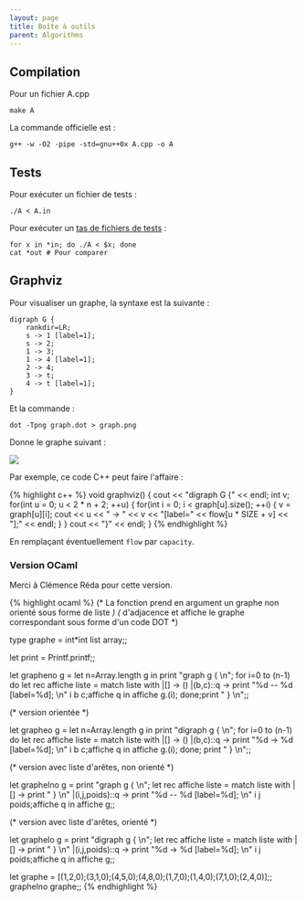 ```yaml
---
layout: page
title: Boîte à outils
parent: Algorithms
---
```


## Compilation

Pour un fichier A.cpp

    make A

La commande officielle est :

    g++ -w -O2 -pipe -std=gnu++0x A.cpp -o A

## Tests

Pour exécuter un fichier de tests :

    ./A < A.in

Pour exécuter un [tas de fichiers de tests](https://bitbucket.org/jilljenn/acm/src) :

    for x in *in; do ./A < $x; done
    cat *out # Pour comparer

## Graphviz

Pour visualiser un graphe, la syntaxe est la suivante :

    digraph G {
        rankdir=LR;
        s -> 1 [label=1];
        s -> 2;
        1 -> 3;
        1 -> 4 [label=1];
        2 -> 4;
        3 -> t;
        4 -> t [label=1];
    }

Et la commande :

    dot -Tpng graph.dot > graph.png

Donne le graphe suivant :

<img src="/static/graphviz.png" />

Par exemple, ce code C++ peut faire l'affaire :

{% highlight c++ %}
void graphviz() {
    cout << "digraph G {" << endl;
    int v;
    for(int u = 0; u < 2 * n + 2; ++u) {
        for(int i = 0; i < graph[u].size(); ++i) {
            v = graph[u][i];
            cout << u << " -> " << v << "[label=" << flow[u * SIZE + v] << "];" << endl;
        }
    }
    cout << "}" << endl;
}
{% endhighlight %}

En remplaçant éventuellement `flow` par `capacity`.

### Version OCaml

Merci à Clémence Réda pour cette version.

{% highlight ocaml %}
(* La fonction prend en argument un graphe non orienté sous forme de liste *)
(* d'adjacence et affiche le graphe correspondant sous forme d'un code DOT *)

type graphe = int*int list array;;

let print = Printf.printf;;

let grapheno g = 
  let n=Array.length g in
  print "graph g { \n";
  for i=0 to (n-1) do
     let rec affiche liste = match liste with
      |[] -> ()
      |(b,c)::q -> print "%d -- %d [label=%d]; \n" i b c;affiche q
     in affiche g.(i);
  done;print " } \n";;

(* version orientée *)

let grapheo g = 
  let n=Array.length g in
  print "digraph g { \n";
  for i=0 to (n-1) do
     let rec affiche liste = match liste with
      |[] -> ()
      |(b,c)::q -> print "%d -> %d [label=%d]; \n" i b c;affiche q
     in affiche g.(i);
  done; print " } \n";;

(* version avec liste d'arêtes, non orienté *)

let graphelno g =
   print "graph g { \n";
   let rec affiche liste = match liste with
     |[] -> print " } \n"
     |(i,j,poids)::q -> print "%d -- %d [label=%d]; \n" i j poids;affiche q
   in affiche g;;

(* version avec liste d'arêtes, orienté *)

let graphelo g =
   print "digraph g { \n";
   let rec affiche liste = match liste with
     |[] -> print " } \n"
     |(i,j,poids)::q -> print "%d -> %d [label=%d]; \n" i j poids;affiche q
   in affiche g;;

let graphe = [(1,2,0);(3,1,0);(4,5,0);(4,8,0);(1,7,0);(1,4,0);(7,1,0);(2,4,0)];;
graphelno graphe;;
{% endhighlight %}
